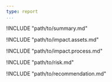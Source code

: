 ```yaml
---
type: report
...
```


!INCLUDE "path/to/summary.md"

!INCLUDE "path/to/impact.assets.md"

!INCLUDE "path/to/impact.process.md"

!INCLUDE "path/to/risk.md"

!INCLUDE "path/to/recommendation.md"
